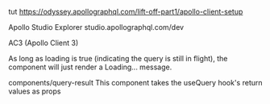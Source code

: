 tut
    https://odyssey.apollographql.com/lift-off-part1/apollo-client-setup

Apollo Studio Explorer
    studio.apollographql.com/dev

AC3 (Apollo Client 3)

As long as loading is true (indicating the query is still in flight), the component will just render a Loading... message.

components/query-result
    This component takes the useQuery hook's return values as props

